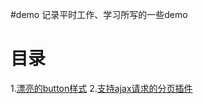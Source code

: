 #demo
记录平时工作、学习所写的一些demo
# 目录
1.[漂亮的button样式](https://github.com/liyoung1992/demos/tree/master/buttonStyle)
2.[支持ajax请求的分页插件](https://github.com/liyoung1992/demos/tree/master/pagination)
